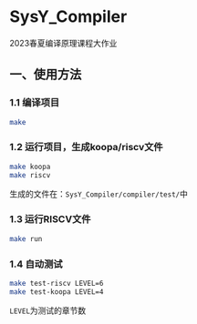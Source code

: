 # SysY_Compiler

2023春夏编译原理课程大作业

## 一、使用方法

### 1.1	编译项目

```bash
make
```

### 1.2	运行项目，生成koopa/riscv文件

```bash
make koopa
make riscv
```

生成的文件在：`SysY_Compiler/compiler/test/`中

### 1.3	运行RISCV文件

```bash
make run
```

### 1.4	自动测试

```bash
make test-riscv LEVEL=6
make test-koopa LEVEL=4
```

`LEVEL`为测试的章节数


